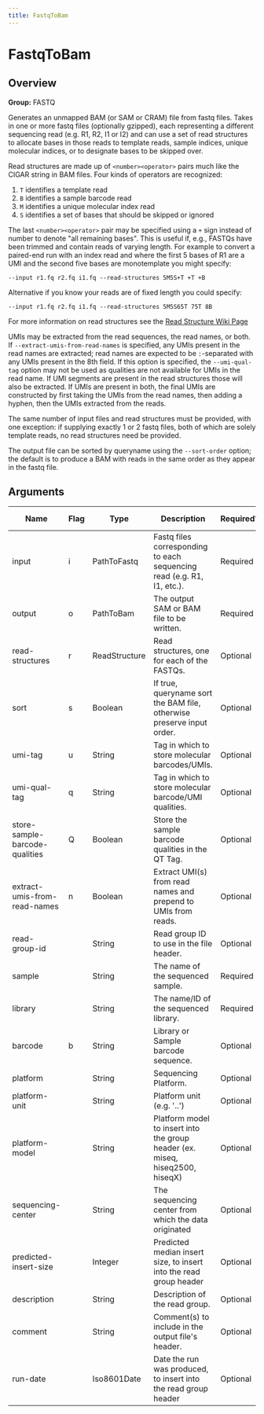 ```yaml
---
title: FastqToBam
---
```


# FastqToBam

## Overview
**Group:** FASTQ

Generates an unmapped BAM (or SAM or CRAM) file from fastq files.  Takes in one or more fastq files (optionally
gzipped), each representing a different sequencing read (e.g. R1, R2, I1 or I2) and can use a set of read
structures to allocate bases in those reads to template reads, sample indices, unique molecular indices, or to
designate bases to be skipped over.

Read structures are made up of `<number><operator>` pairs much like the CIGAR string in BAM files. Four kinds of
operators are recognized:

1. `T` identifies a template read
2. `B` identifies a sample barcode read
3. `M` identifies a unique molecular index read
4. `S` identifies a set of bases that should be skipped or ignored

The last `<number><operator>` pair may be specified using a `+` sign instead of number to denote "all remaining
bases". This is useful if, e.g., FASTQs have been trimmed and contain reads of varying length.  For example
to convert a paired-end run with an index read and where the first 5 bases of R1 are a UMI and the second
five bases are monotemplate you might specify:

```
--input r1.fq r2.fq i1.fq --read-structures 5M5S+T +T +B
```

Alternative if you know your reads are of fixed length you could specify:

```
--input r1.fq r2.fq i1.fq --read-structures 5M5S65T 75T 8B
```

For more information on read structures see the
[Read Structure Wiki Page](https://github.com/fulcrumgenomics/fgbio/wiki/Read-Structures)

UMIs may be extracted from the read sequences, the read names, or both.  If `--extract-umis-from-read-names` is
specified, any UMIs present in the read names are extracted; read names are expected to be `:`-separated with
any UMIs present in the 8th field.  If this option is specified, the `--umi-qual-tag` option may not be used as
qualities are not available for UMIs in the read name. If UMI segments are present in the read structures those
will also be extracted.  If UMIs are present in both, the final UMIs are constructed by first taking the UMIs
from the read names, then adding a hyphen, then the UMIs extracted from the reads.

The same number of input files and read structures must be provided, with one exception: if supplying exactly
1 or 2 fastq files, both of which are solely template reads, no read structures need be provided.

The output file can be sorted by queryname using the `--sort-order` option; the default is to produce a BAM
with reads in the same order as they appear in the fastq file.

## Arguments

|Name|Flag|Type|Description|Required?|Max # of Values|Default Value(s)|
|----|----|----|-----------|---------|---------------|----------------|
|input|i|PathToFastq|Fastq files corresponding to each sequencing read (e.g. R1, I1, etc.).|Required|Unlimited||
|output|o|PathToBam|The output SAM or BAM file to be written.|Required|1||
|read-structures|r|ReadStructure|Read structures, one for each of the FASTQs.|Optional|Unlimited||
|sort|s|Boolean|If true, queryname sort the BAM file, otherwise preserve input order.|Optional|1|false|
|umi-tag|u|String|Tag in which to store molecular barcodes/UMIs.|Optional|1|RX|
|umi-qual-tag|q|String|Tag in which to store molecular barcode/UMI qualities.|Optional|1||
|store-sample-barcode-qualities|Q|Boolean|Store the sample barcode qualities in the QT Tag.|Optional|1|false|
|extract-umis-from-read-names|n|Boolean|Extract UMI(s) from read names and prepend to UMIs from reads.|Optional|1|false|
|read-group-id||String|Read group ID to use in the file header.|Optional|1|A|
|sample||String|The name of the sequenced sample.|Required|1||
|library||String|The name/ID of the sequenced library.|Required|1||
|barcode|b|String|Library or Sample barcode sequence.|Optional|1||
|platform||String|Sequencing Platform.|Optional|1|illumina|
|platform-unit||String|Platform unit (e.g. '<flowcell-barcode>.<lane>.<sample-barcode>')|Optional|1||
|platform-model||String|Platform model to insert into the group header (ex. miseq, hiseq2500, hiseqX)|Optional|1||
|sequencing-center||String|The sequencing center from which the data originated|Optional|1||
|predicted-insert-size||Integer|Predicted median insert size, to insert into the read group header|Optional|1||
|description||String|Description of the read group.|Optional|1||
|comment||String|Comment(s) to include in the output file's header.|Optional|Unlimited||
|run-date||Iso8601Date|Date the run was produced, to insert into the read group header|Optional|1||

